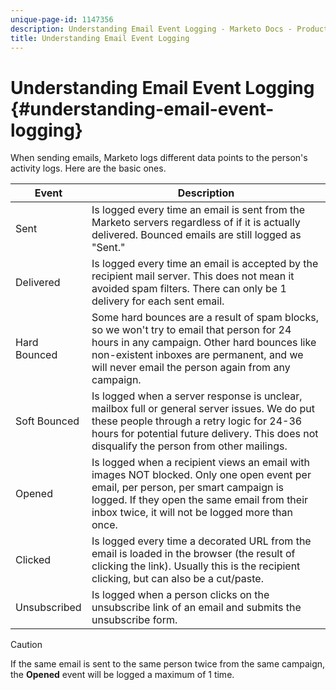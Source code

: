```yaml
---
unique-page-id: 1147356
description: Understanding Email Event Logging - Marketo Docs - Product Documentation
title: Understanding Email Event Logging
---
```


# Understanding Email Event Logging {#understanding-email-event-logging}

When sending emails, Marketo logs different data points to the person's activity logs. Here are the basic ones.

| Event |Description |
|---|---|
| Sent |Is logged every time an email is sent from the Marketo servers regardless of if it is actually delivered. Bounced emails are still logged as "Sent." |
| Delivered |Is logged every time an email is accepted by the recipient mail server. This does not mean it avoided spam filters. There can only be 1 delivery for each sent email. |
| Hard Bounced |Some hard bounces are a result of spam blocks, so we won't try to email that person for 24 hours in any campaign. Other hard bounces like non-existent inboxes are permanent, and we will never email the person again from any campaign. |
| Soft Bounced |Is logged when a server response is unclear, mailbox full or general server issues. We do put these people through a retry logic for 24-36 hours for potential future delivery. This does not disqualify the person from other mailings. |
| Opened |Is logged when a recipient views an email with images NOT blocked. Only one open event per email, per person, per smart campaign is logged. If they open the same email from their inbox twice, it will not be logged more than once. |
| Clicked |Is logged every time a decorated URL from the email is loaded in the browser (the result of clicking the link). Usually this is the recipient clicking, but can also be a cut/paste. |
| Unsubscribed |Is logged when a person clicks on the unsubscribe link of an email and submits the unsubscribe form. |

>[!CAUTION]
>
>If the same email is sent to the same person twice from the same campaign, the **Opened** event will be logged a maximum of 1 time.
